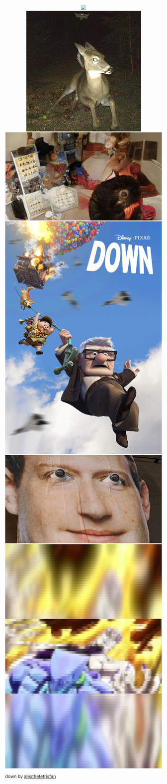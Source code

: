 <p align="center" style="width=600; height=100;">
  <img src="https://avatars.githubusercontent.com/u/41675181?v=4"/>
  <br>
  <img src="./intense.jpg"/>
  <br>
  <img src="./name on thing.jpg"/>
  <br>
  <img src="./down.png"/>
  <br>
  <img src="./privacy.jpeg"/>
  <br>
  <img src="./jojo.png" width="1280" height="720" style="image-rendering: pixelated;">
<p>

<span>down by <a href="https://www.deviantart.com/alexthetetrisfan/gallery">alexthetetrisfan</a></span>
